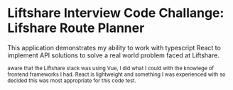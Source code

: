 <h1> Liftshare Interview Code Challange: Lifshare Route Planner </h1>
<p> This application demonstrates my ability to work with typescript React to implement API solutions to solve a real world problem faced at Liftshare. </p>
<p><small> aware that the Liftshare stack was using Vue, I did what I could with the knowlege of frontend frameworks I had. React is lightweight and something I was experienced with so decided this was most appropriate for this code test.</small></p>

